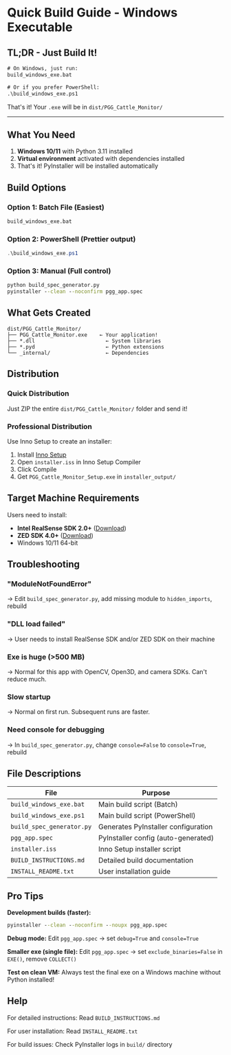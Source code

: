 # Quick Build Guide - Windows Executable

## TL;DR - Just Build It!

```cmd
# On Windows, just run:
build_windows_exe.bat

# Or if you prefer PowerShell:
.\build_windows_exe.ps1
```

That's it! Your `.exe` will be in `dist/PGG_Cattle_Monitor/`

---

## What You Need

1. **Windows 10/11** with Python 3.11 installed
2. **Virtual environment** activated with dependencies installed
3. That's it! PyInstaller will be installed automatically

## Build Options

### Option 1: Batch File (Easiest)
```cmd
build_windows_exe.bat
```

### Option 2: PowerShell (Prettier output)
```powershell
.\build_windows_exe.ps1
```

### Option 3: Manual (Full control)
```cmd
python build_spec_generator.py
pyinstaller --clean --noconfirm pgg_app.spec
```

## What Gets Created

```
dist/PGG_Cattle_Monitor/
├── PGG_Cattle_Monitor.exe    ← Your application!
├── *.dll                       ← System libraries
├── *.pyd                       ← Python extensions
└── _internal/                  ← Dependencies
```

## Distribution

### Quick Distribution
Just ZIP the entire `dist/PGG_Cattle_Monitor/` folder and send it!

### Professional Distribution
Use Inno Setup to create an installer:
1. Install [Inno Setup](https://jrsoftware.org/isinfo.php)
2. Open `installer.iss` in Inno Setup Compiler
3. Click Compile
4. Get `PGG_Cattle_Monitor_Setup.exe` in `installer_output/`

## Target Machine Requirements

Users need to install:
- **Intel RealSense SDK 2.0+** ([Download](https://github.com/IntelRealSense/librealsense/releases))
- **ZED SDK 4.0+** ([Download](https://www.stereolabs.com/developers/release/))
- Windows 10/11 64-bit

## Troubleshooting

### "ModuleNotFoundError"
→ Edit `build_spec_generator.py`, add missing module to `hidden_imports`, rebuild

### "DLL load failed"
→ User needs to install RealSense SDK and/or ZED SDK on their machine

### Exe is huge (>500 MB)
→ Normal for this app with OpenCV, Open3D, and camera SDKs. Can't reduce much.

### Slow startup
→ Normal on first run. Subsequent runs are faster.

### Need console for debugging
→ In `build_spec_generator.py`, change `console=False` to `console=True`, rebuild

## File Descriptions

| File | Purpose |
|------|---------|
| `build_windows_exe.bat` | Main build script (Batch) |
| `build_windows_exe.ps1` | Main build script (PowerShell) |
| `build_spec_generator.py` | Generates PyInstaller configuration |
| `pgg_app.spec` | PyInstaller config (auto-generated) |
| `installer.iss` | Inno Setup installer script |
| `BUILD_INSTRUCTIONS.md` | Detailed build documentation |
| `INSTALL_README.txt` | User installation guide |

## Pro Tips

**Development builds (faster):**
```cmd
pyinstaller --clean --noconfirm --noupx pgg_app.spec
```

**Debug mode:**
Edit `pgg_app.spec` → set `debug=True` and `console=True`

**Smaller exe (single file):**
Edit `pgg_app.spec` → set `exclude_binaries=False` in `EXE()`, remove `COLLECT()`

**Test on clean VM:**
Always test the final exe on a Windows machine without Python installed!

## Help

For detailed instructions: Read `BUILD_INSTRUCTIONS.md`

For user installation: Read `INSTALL_README.txt`

For build issues: Check PyInstaller logs in `build/` directory
